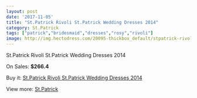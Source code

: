 ```yaml
---
layout: post
date: '2017-11-05'
title: "St.Patrick Rivoli St.Patrick Wedding Dresses 2014"
category: St.Patrick
tags: ["patrick","bridesmaid","dresses","rosy","rivoli"]
image: http://img.hectodress.com/20095-thickbox_default/stpatrick-rivoli-stpatrick-wedding-dresses-2014.jpg
---
```

St.Patrick Rivoli St.Patrick Wedding Dresses 2014

On Sales: **$266.4**
<a href="https://www.hectodress.com/stpatrick/9331-stpatrick-rivoli-stpatrick-wedding-dresses-2014.html"><amp-img layout="responsive" width="600" height="600" src="//img.hectodress.com/20095-thickbox_default/stpatrick-rivoli-stpatrick-wedding-dresses-2014.jpg" alt="St.Patrick Rivoli St.Patrick Wedding Dresses 2014 0" /></a>
<a href="https://www.hectodress.com/stpatrick/9331-stpatrick-rivoli-stpatrick-wedding-dresses-2014.html"><amp-img layout="responsive" width="600" height="600" src="//img.hectodress.com/20097-thickbox_default/stpatrick-rivoli-stpatrick-wedding-dresses-2014.jpg" alt="St.Patrick Rivoli St.Patrick Wedding Dresses 2014 1" /></a>
<a href="https://www.hectodress.com/stpatrick/9331-stpatrick-rivoli-stpatrick-wedding-dresses-2014.html"><amp-img layout="responsive" width="600" height="600" src="//img.hectodress.com/20096-thickbox_default/stpatrick-rivoli-stpatrick-wedding-dresses-2014.jpg" alt="St.Patrick Rivoli St.Patrick Wedding Dresses 2014 2" /></a>

Buy it: [St.Patrick Rivoli St.Patrick Wedding Dresses 2014](https://www.hectodress.com/stpatrick/9331-stpatrick-rivoli-stpatrick-wedding-dresses-2014.html "St.Patrick Rivoli St.Patrick Wedding Dresses 2014")

View more: [St.Patrick](https://www.hectodress.com/153-stpatrick "St.Patrick")
